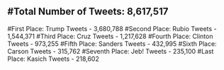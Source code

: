 #Total Number of Tweets: 8,617,517 
---
#First Place: Trump Tweets - 3,680,788
#Second Place: Rubio Tweets - 1,544,371
#Third Place: Cruz Tweets - 1,217,628
#Fourth Place: Clinton Tweets - 973,255
#Fifth Place: Sanders Tweets - 432,995
#Sixth Place: Carson Tweets - 315,762
#Seventh Place: Jeb! Tweets - 235,100
#Last Place: Kasich Tweets - 218,602
